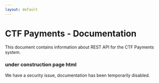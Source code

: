 ```yaml
---
layout: default
---
```



# CTF Payments - Documentation


This document contains information about REST API for the CTF Payments system.


### under construction page html
We have a security issue, documentation has been temporarily disabled.

